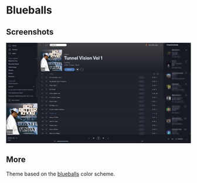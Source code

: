 # Blueballs

## Screenshots

![blueballs](screenshot.png)

## More

Theme based on the [blueballs](https://github.com/bandithedoge/blueballs) color scheme.
